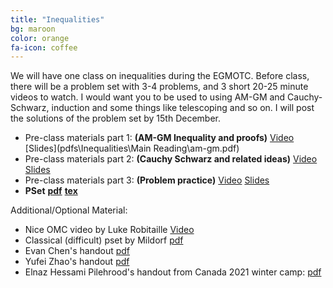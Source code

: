 ```yaml
---
title: "Inequalities"
bg: maroon
color: orange
fa-icon: coffee
---
```


We will have one class on inequalities during the EGMOTC. Before class, there will be a problem set with 3-4 problems, and 3 short 20-25 minute videos to watch. I would want you to be used to using AM-GM and Cauchy-Schwarz, induction and some things like telescoping and so on. I will post the solutions of the problem set by 15th December.

- Pre-class materials part 1: **(AM-GM Inequality and proofs)**  [Video](https://youtu.be/huX3QBvMDv4)  [Slides](pdfs\Inequalities\Main Reading\am-gm.pdf)
- Pre-class materials part 2: **(Cauchy Schwarz and related ideas)** [Video]()  [Slides]()
- Pre-class materials part 3: **(Problem practice)** [Video]()  [Slides]()
- **PSet** [**pdf**]()  [**tex**]()

Additional/Optional Material:
- Nice OMC video by Luke Robitaille [Video](https://youtu.be/DFPZ7VCTWsw)
- Classical (difficult) pset by Mildorf [pdf](https://artofproblemsolving.com/articles/files/MildorfInequalities.pdf)
- Evan Chen's handout [pdf](https://web.evanchen.cc/handouts/Ineq/en.pdf)
- Yufei Zhao's handout [pdf](https://yufeizhao.com/olympiad/wc08/ineq.pdf)
- Elnaz Hessami Pilehrood's handout from Canada 2021 winter camp: [pdf](https://drive.google.com/file/d/1RR-THqldfnAnZDJSjnAdhZPamL1dQ0rG/view)